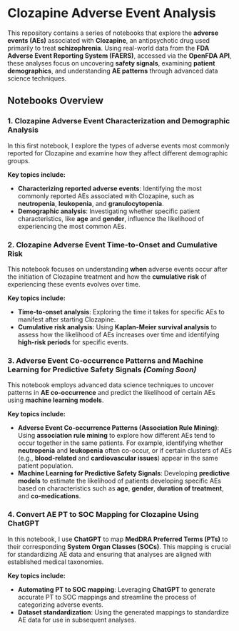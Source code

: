 # Clozapine Adverse Event Analysis

This repository contains a series of notebooks that explore the **adverse events (AEs)** associated with **Clozapine**, an antipsychotic drug used primarily to treat **schizophrenia**. Using real-world data from the **FDA Adverse Event Reporting System (FAERS)**, accessed via the **OpenFDA API**, these analyses focus on uncovering **safety signals**, examining **patient demographics**, and understanding **AE patterns** through advanced data science techniques.

## Notebooks Overview

### 1. **Clozapine Adverse Event Characterization and Demographic Analysis**
In this first notebook, I explore the types of adverse events most commonly reported for Clozapine and examine how they affect different demographic groups.

**Key topics include:**
- **Characterizing reported adverse events**: Identifying the most commonly reported AEs associated with Clozapine, such as **neutropenia**, **leukopenia**, and **granulocytopenia**.
- **Demographic analysis**: Investigating whether specific patient characteristics, like **age** and **gender**, influence the likelihood of experiencing the most common AEs.

### 2. **Clozapine Adverse Event Time-to-Onset and Cumulative Risk**
This notebook focuses on understanding **when** adverse events occur after the initiation of Clozapine treatment and how the **cumulative risk** of experiencing these events evolves over time.

**Key topics include:**
- **Time-to-onset analysis**: Exploring the time it takes for specific AEs to manifest after starting Clozapine.
- **Cumulative risk analysis**: Using **Kaplan-Meier survival analysis** to assess how the likelihood of AEs increases over time and identifying **high-risk periods** for specific events.

### 3. **Adverse Event Co-occurrence Patterns and Machine Learning for Predictive Safety Signals** *(Coming Soon)*

This notebook employs advanced data science techniques to uncover patterns in **AE co-occurrence** and predict the likelihood of certain AEs using **machine learning models**.

**Key topics include:**
- **Adverse Event Co-occurrence Patterns (Association Rule Mining)**: Using **association rule mining** to explore how different AEs tend to occur together in the same patients. For example, identifying whether **neutropenia** and **leukopenia** often co-occur, or if certain clusters of AEs (e.g., **blood-related** and **cardiovascular issues**) appear in the same patient population.
- **Machine Learning for Predictive Safety Signals**: Developing **predictive models** to estimate the likelihood of patients developing specific AEs based on characteristics such as **age**, **gender**, **duration of treatment**, and **co-medications**.

### 4. **Convert AE PT to SOC Mapping for Clozapine Using ChatGPT**
In this notebook, I use **ChatGPT** to map **MedDRA Preferred Terms (PTs)** to their corresponding **System Organ Classes (SOCs)**. This mapping is crucial for standardizing AE data and ensuring that analyses are aligned with established medical taxonomies.

**Key topics include:**
- **Automating PT to SOC mapping**: Leveraging **ChatGPT** to generate accurate PT to SOC mappings and streamline the process of categorizing adverse events.
- **Dataset standardization**: Using the generated mappings to standardize AE data for use in subsequent analyses.
